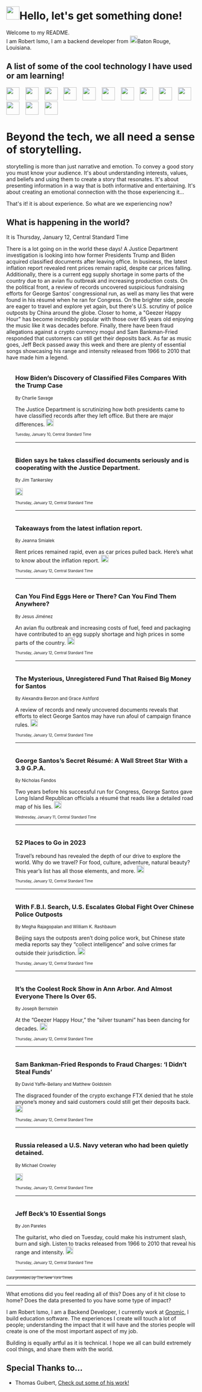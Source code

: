 <h1><img src="https://emojis.slackmojis.com/emojis/images/1643514375/3493/hot-coffee.gif?1643514375" width="35"/>Hello, let's get something done!</h1>

<p>Welcome to my README.<br/>
I am Robert Ismo, I am a backend developer from <img src="https://emojis.slackmojis.com/emojis/images/1638395689/50435/moulin_rouge.png?1638395689" width="20"/>Baton Rouge, Louisiana.</p>
<h2>A list of some of the cool technology I have used or am learning!</h2>
<p>
<img src="https://emojis.slackmojis.com/emojis/images/1643516091/21142/meow_bongotap.gif?1643516091" width="35" alt="">
<img src="https://img.shields.io/badge/Favorite%20Frontend%20Framework-SvelteKit-f83903" alt="">
<img src="https://img.shields.io/badge/Second%20Favorite-Vue-40b581" alt="">
<img src="https://img.shields.io/badge/Most%20Used%20Runtime-Nodejs-78b061" alt="">
<img src="https://emojis.slackmojis.com/emojis/images/1643517416/34482/fire.gif?1643517416" width="35" alt="">
<img src="https://img.shields.io/badge/Javascript%20But%20Better-Typescript-0078ca" alt="">
<img src="https://img.shields.io/badge/Favorite%20Language-Elixir-3e244d" alt="">
<img src="https://img.shields.io/badge/Containerize%20Everything-Docker-6ac9ef" alt="">
<img src="https://emojis.slackmojis.com/emojis/images/1643514596/5999/meow_party.gif?1643514596" width="35" alt="">
<img src="https://img.shields.io/badge/API%20Love%20Language-Graphql-de32a5" alt="">
<img src="https://img.shields.io/badge/Our%20Favorite%20Version%20Controller-Git-e94f33" alt="">
<img src="https://img.shields.io/badge/Favorite%20Database-Redis-d42d1d" alt="">
<img src="https://emojis.slackmojis.com/emojis/images/1643514559/5584/deployparrot.gif?1643514559" width="35" alt="">
<img src="https://img.shields.io/badge/Container%20Interstate-RabbitMQ-f66200" alt="">
<img src="https://img.shields.io/badge/Gotta%20Learn-Kubernetes-316adf" alt="">
<img src="https://img.shields.io/badge/Really%20Mature%20Now-WASM-654fef" alt="">
<img src="https://emojis.slackmojis.com/emojis/images/1666642497/61942/dance_vibe.gif?1666642497" width="35" alt="">
<img src="https://img.shields.io/badge/For%20My%20M1-ARM64-657d96" alt="">
<img src="https://img.shields.io/badge/Loving%20This%20So%20Much-TailwindCSS-17bcb5" alt="">
<img src="https://img.shields.io/badge/Cool%20Build%20Tool-Vite-f9cb24" alt="">
<img src="https://emojis.slackmojis.com/emojis/images/1669231376/62819/working-on-it.gif?1669231376" width="35" alt="">
<img src="https://img.shields.io/badge/Fun%20and%20Easy%20Database-MongoDB-5f8c49" alt="">
<img src="https://img.shields.io/badge/JS%20Life%20Support-NPM-c73737" alt="">
<img src="https://img.shields.io/badge/I%20Liked%20It-DynamoDB-0073b9" alt="">
<img src="https://emojis.slackmojis.com/emojis/images/1643514045/46/question.gif?1643514045" width="35" alt="">
<img src="https://img.shields.io/badge/cool-React-60d6f9" alt="">
<img src="https://img.shields.io/badge/Future%20Big%20Project-Lambda-f37e00" alt="">
<img src="https://img.shields.io/badge/NPM%20But%20Better-PNPM-f1aa07" alt="">
<img src="https://emojis.slackmojis.com/emojis/images/1643514943/9662/fbwow.gif?1643514943" width="35" alt="">
<img src="https://img.shields.io/badge/First%20Language-C-662079" alt="">
<img src="https://img.shields.io/badge/Where%20I%20Deploy%20Frontend-Vercel-000000" alt="">
<img src="https://img.shields.io/badge/Who%20Does%20not%20Want%20an%20App-Swift-f9492a" alt="">
<img src="https://emojis.slackmojis.com/emojis/images/1643514058/151/javascript.png?1643514058" width="35" alt="">
<img src="https://img.shields.io/badge/cool-Python-fbd542" alt="">
<img src="https://img.shields.io/badge/Favorite%20Something-Stripe-656cdc" alt="">
<img src="https://img.shields.io/badge/Of%20Course-HTML5-ed6327" alt="">
<img src="https://emojis.slackmojis.com/emojis/images/1660415405/60731/bomb.gif?1660415405" width="35" alt="">
<img src="https://img.shields.io/badge/hate-CSS-2964ec" alt="">
<img src="https://img.shields.io/badge/Learning-CircleCI-141215" alt="">
<img src="https://img.shields.io/badge/Learning-Rust-fbbb3b" alt="">
<img src="https://emojis.slackmojis.com/emojis/images/1660415397/60712/writing-hand.gif?1660415397" width="35" alt="">
<img src="https://img.shields.io/badge/Dev%20Browser%20of%20Choice-Firefox-cc4e26" alt="">
<img src="https://img.shields.io/badge/Recoverying%20From%20Windows-UNIX-1781e3" alt="">
<img src="https://img.shields.io/badge/LOVE-LogSeq-90c1c2" alt="">
<img src="https://emojis.slackmojis.com/emojis/images/1643514066/223/kirby.gif?1643514066" width="35" alt="">
<img src="https://img.shields.io/badge/Daily%20Driver-MacOS-e6e6e8" alt="">
<img src="https://img.shields.io/badge/Git%20Server-Github-000000" alt="">
<img src="https://img.shields.io/badge/enjoyable-EC2-f17428" alt="">
<img src="https://emojis.slackmojis.com/emojis/images/1643514239/2069/excited.gif?1643514239" width="35" alt="">
</p>
<h1>Beyond the tech, we all need a sense of storytelling.</h1>
<p>storytelling is more than just narrative and emotion. To convey a good story you must know your audience. It's about understanding interests, values, and beliefs and using them to create a story that resonates. It's about presenting information in a way that is both informative and entertaining. It's about creating an emotional connection with the those experiencing it...</p>
<p>That's it! it is about experience. So what are we experiencing now?</p>
<h2>What is happening in the world?</h2>
<p>It is Thursday, January 12, Central Standard Time</p>
<p>
There is a lot going on in the world these days! A Justice Department investigation is looking into how former Presidents Trump and Biden acquired classified documents after leaving office. In business, the latest inflation report revealed rent prices remain rapid, despite car prices falling. Additionally, there is a current egg supply shortage in some parts of the country due to an avian flu outbreak and increasing production costs. On the political front, a review of records uncovered suspicious fundraising efforts for George Santos&#39; congressional run, as well as many lies that were found in his résumé when he ran for Congress.  On the brighter side, people are eager to travel and explore yet again, but there&#39;s U.S. scrutiny of police outposts by China around the globe. Closer to home, a &quot;Geezer Happy Hour&quot; has become incredibly popular with those over 65 years old enjoying the music like it was decades before. Finally, there have been fraud allegations against a crypto currency mogul and Sam Bankman-Fried responded that customers can still get their deposits back. As far as music goes, Jeff Beck passed away this week and there are plenty of essential songs showcasing his range and intensity released from 1966 to 2010 that have made him a legend.</p>
<ol>
<img src="https://img.shields.io/badge/-us-blue" alt="">
<h3>How Biden’s Discovery of Classified Files Compares With the Trump Case</h3>
<sub>By Charlie Savage</sub>
<p>The Justice Department is scrutinizing how both presidents came to have classified records after they left office. But there are major differences.  <a href="https://nyti.ms/3ZqwZ3k"><img src="https://developer.nytimes.com/files/poweredby_nytimes_30b.png?v=1583354208352" height="20"></a></p>
<sub><sub>Tuesday, January 10, Central Standard Time</sub></sub>
<hr/>
<img src="https://img.shields.io/badge/-us-blue" alt="">
<h3>Biden says he takes classified documents seriously and is cooperating with the Justice Department.</h3>
<sub>By Jim Tankersley</sub>
<p>  <a href="https://nyti.ms/3W03lz6"><img src="https://developer.nytimes.com/files/poweredby_nytimes_30b.png?v=1583354208352" height="20"></a></p>
<sub><sub>Thursday, January 12, Central Standard Time</sub></sub>
<hr/>
<img src="https://img.shields.io/badge/-business-blue" alt="">
<h3>Takeaways from the latest inflation report.</h3>
<sub>By Jeanna Smialek</sub>
<p>Rent prices remained rapid, even as car prices pulled back. Here’s what to know about the inflation report.  <a href="https://nyti.ms/3kcB9vv"><img src="https://developer.nytimes.com/files/poweredby_nytimes_30b.png?v=1583354208352" height="20"></a></p>
<sub><sub>Thursday, January 12, Central Standard Time</sub></sub>
<hr/>
<img src="https://img.shields.io/badge/-us-blue" alt="">
<h3>Can You Find Eggs Here or There? Can You Find Them Anywhere?</h3>
<sub>By Jesus Jiménez</sub>
<p>An avian flu outbreak and increasing costs of fuel, feed and packaging have contributed to an egg supply shortage and high prices in some parts of the country.  <a href="https://nyti.ms/3CI9etP"><img src="https://developer.nytimes.com/files/poweredby_nytimes_30b.png?v=1583354208352" height="20"></a></p>
<sub><sub>Thursday, January 12, Central Standard Time</sub></sub>
<hr/>
<img src="https://img.shields.io/badge/-nyregion-blue" alt="">
<h3>The Mysterious, Unregistered Fund That Raised Big Money for Santos</h3>
<sub>By Alexandra Berzon and Grace Ashford</sub>
<p>A review of records and newly uncovered documents reveals that efforts to elect George Santos may have run afoul of campaign finance rules.  <a href="https://nyti.ms/3GyZ5kj"><img src="https://developer.nytimes.com/files/poweredby_nytimes_30b.png?v=1583354208352" height="20"></a></p>
<sub><sub>Thursday, January 12, Central Standard Time</sub></sub>
<hr/>
<img src="https://img.shields.io/badge/-nyregion-blue" alt="">
<h3>George Santos’s Secret Résumé: A Wall Street Star With a 3.9 G.P.A.</h3>
<sub>By Nicholas Fandos</sub>
<p>Two years before his successful run for Congress, George Santos gave Long Island Republican officials a résumé that reads like a detailed road map of his lies.  <a href="https://nyti.ms/3ZvPzXM"><img src="https://developer.nytimes.com/files/poweredby_nytimes_30b.png?v=1583354208352" height="20"></a></p>
<sub><sub>Wednesday, January 11, Central Standard Time</sub></sub>
<hr/>
<img src="https://img.shields.io/badge/-travel-blue" alt="">
<h3>52 Places to Go in 2023</h3>
<sub></sub>
<p>Travel’s rebound has revealed the depth of our drive to explore the world. Why do we travel? For food, culture, adventure, natural beauty? This year’s list has all those elements, and more.  <a href="https://nyti.ms/3vXlHWQ"><img src="https://developer.nytimes.com/files/poweredby_nytimes_30b.png?v=1583354208352" height="20"></a></p>
<sub><sub>Thursday, January 12, Central Standard Time</sub></sub>
<hr/>
<img src="https://img.shields.io/badge/-world-blue" alt="">
<h3>With F.B.I. Search, U.S. Escalates Global Fight Over Chinese Police Outposts</h3>
<sub>By Megha Rajagopalan and William K. Rashbaum</sub>
<p>Beijing says the outposts aren’t doing police work, but Chinese state media reports say they “collect intelligence” and solve crimes far outside their jurisdiction.  <a href="https://nyti.ms/3QAWBGE"><img src="https://developer.nytimes.com/files/poweredby_nytimes_30b.png?v=1583354208352" height="20"></a></p>
<sub><sub>Thursday, January 12, Central Standard Time</sub></sub>
<hr/>
<img src="https://img.shields.io/badge/-style-blue" alt="">
<h3>It’s the Coolest Rock Show in Ann Arbor. And Almost Everyone There Is Over 65.</h3>
<sub>By Joseph Bernstein</sub>
<p>At the “Geezer Happy Hour,” the “silver tsunami” has been dancing for decades.  <a href="https://nyti.ms/3GAWbeX"><img src="https://developer.nytimes.com/files/poweredby_nytimes_30b.png?v=1583354208352" height="20"></a></p>
<sub><sub>Thursday, January 12, Central Standard Time</sub></sub>
<hr/>
<img src="https://img.shields.io/badge/-technology-blue" alt="">
<h3>Sam Bankman-Fried Responds to Fraud Charges: ‘I Didn’t Steal Funds’</h3>
<sub>By David Yaffe-Bellany and Matthew Goldstein</sub>
<p>The disgraced founder of the crypto exchange FTX denied that he stole anyone’s money and said customers could still get their deposits back.  <a href="https://nyti.ms/3Qz7RDC"><img src="https://developer.nytimes.com/files/poweredby_nytimes_30b.png?v=1583354208352" height="20"></a></p>
<sub><sub>Thursday, January 12, Central Standard Time</sub></sub>
<hr/>
<img src="https://img.shields.io/badge/-world-blue" alt="">
<h3>Russia released a U.S. Navy veteran who had been quietly detained.</h3>
<sub>By Michael Crowley</sub>
<p>  <a href="https://nyti.ms/3GvxAZ0"><img src="https://developer.nytimes.com/files/poweredby_nytimes_30b.png?v=1583354208352" height="20"></a></p>
<sub><sub>Thursday, January 12, Central Standard Time</sub></sub>
<hr/>
<img src="https://img.shields.io/badge/-arts-blue" alt="">
<h3>Jeff Beck’s 10 Essential Songs</h3>
<sub>By Jon Pareles</sub>
<p>The guitarist, who died on Tuesday, could make his instrument slash, burn and sigh. Listen to tracks released from 1966 to 2010 that reveal his range and intensity.  <a href="https://nyti.ms/3GEmAsr"><img src="https://developer.nytimes.com/files/poweredby_nytimes_30b.png?v=1583354208352" height="20"></a></p>
<sub><sub>Thursday, January 12, Central Standard Time</sub></sub>
<hr/>
</ol>
<a href="https://developer.nytimes.com"><sub><sub>Data provided by The New York Times</sub></sub></a>
<hr/>
<p>What emotions did you feel reading all of this? Does any of it hit close to home? Does the data presented to you have some type of impact?</p>
<p>I am Robert Ismo, I am a Backend Developer, I currently work at <a href="https://gnomic.education/">Gnomic</a>, I build education software. The experiences I create will touch a lot of people; understanding the impact that it will have and the stories people will create is one of the most important aspect of my job.</p>
<p>Building is equally artful as it is technical. I hope we all can build extremely cool things, and share them with the world.</p>
<h2>Special Thanks to...</h2>
<ul>
<li>Thomas Guibert, <a href="https://github.com/thmsgbrt/thmsgbrt">Check out some of his work!</a></li>
</ul>